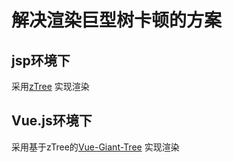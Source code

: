 # 解决渲染巨型树卡顿的方案
## jsp环境下
采用[zTree](http://www.treejs.cn/v3/main.php#_zTreeInfo) 实现渲染   

## Vue.js环境下
采用基于zTree的[Vue-Giant-Tree](https://github.com/tower1229/Vue-Giant-Tree) 实现渲染   

